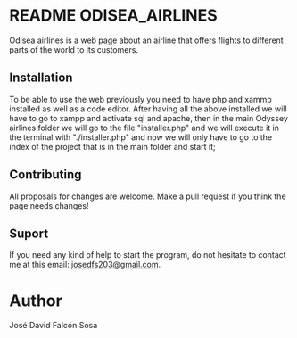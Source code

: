 # README ODISEA_AIRLINES

Odisea airlines is a web page about an airline that offers flights to different parts of the world to its customers.

## Installation

To be able to use the web previously you need to have php and xammp installed as well as a code editor. After having all the above installed we will have to go to xampp and activate sql and apache, then in the main Odyssey airlines folder we will go to the file "installer.php" and we will execute it in the terminal with "./installer.php" and now we will only have to go to the index of the project that is in the main folder and start it;

## Contributing 
All proposals for changes are welcome. Make a pull request if you think the page needs changes!

## Suport 
If you need any kind of help to start the program, do not hesitate to contact me at this email: josedfs203@gmail.com.

# Author
José David Falcón Sosa
